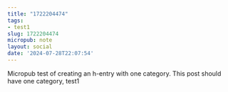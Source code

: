 ```yaml
---
title: "1722204474"
tags:
- test1
slug: 1722204474
micropub: note
layout: social
date: '2024-07-28T22:07:54'
---
```

Micropub test of creating an h-entry with one category. This post should have one category, test1